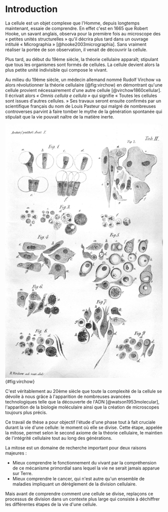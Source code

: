 # Introduction

La cellule est un objet complexe que l'Homme, depuis longtemps maintenant, essaie de comprendre. En effet c'est en 1665 que Robert Hooke, un savant anglais, observa pour la première fois au microscope des « petites unités structurelles » qu'il décrira plus tard dans un ouvrage intitulé « Micrographia » [@hooke2003micrographia]. Sans vraiment réaliser la portée de son observation, il venait de découvrir la cellule.

Plus tard, au début du 19ème siècle, la théorie cellulaire apparaît; stipulant que tous les organismes sont formés de cellules. La cellule devient alors la plus petite unité indivisible qui compose le vivant.

Au milieu du 19ème siècle, un médecin allemand nommé Rudolf Virchow va alors révolutionner la théorie cellulaire (@fig:virchow) en démontrant qu'une cellule provient nécessairement d'une autre cellule [@virchow1860cellular]. Il écrivait alors _« Omnis cellula e cellula »_ qui signifie « Toutes les cellules sont issues d'autres cellules. » Ses travaux seront ensuite confirmés par un scientifique français du nom de Louis Pasteur qui malgré de nombreuses controverses parvint à faire tomber le mythe de la génération spontanée qui stipulait que la vie pouvait naître de la matière inerte.

![Illustration du livre « Cell theory » de Rudolf Virchow [@virchow1860cellular]](figures/intro/virchow.png "Illustration du livre « Cell theory » de Rudolf Virchow"){#fig:virchow}

C'est véritablement au 20ème siècle que toute la complexité de la cellule se dévoile à nous grâce à l'apparition de nombreuses avancées technologiques telle que la découverte de l'ADN [@watson1953molecular], l'apparition de la biologie moléculaire ainsi que la création de microscopes toujours plus précis.

Ce travail de thèse a pour objectif l'étude d'une phase tout à fait cruciale durant la vie d'une cellule: le moment où elle se divise. Cette étape, appelée la mitose, permet selon le second axiome de la théorie cellulaire, le maintien de l'intégrité cellulaire tout au long des générations.

La mitose est un domaine de recherche important pour deux raisons majeures :

- Mieux comprendre le fonctionnement du vivant par la compréhension de ce mécanisme primordial sans lequel la vie ne serait jamais apparue sur Terre.
- Mieux comprendre le cancer, qui n'est autre qu'un ensemble de maladies impliquant un dérèglement de la division cellulaire.

Mais avant de comprendre comment une cellule se divise, replaçons ce processus de division dans un contexte plus large qui consiste à déchiffrer les différentes étapes de la vie d'une cellule.
